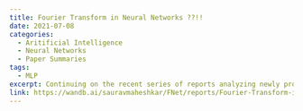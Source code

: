 ```yaml
---
title: Fourier Transform in Neural Networks ??!!
date: 2021-07-08
categories: 
  - Aritificial Intelligence
  - Neural Networks
  - Paper Summaries
tags:
  - MLP
excerpt: Continuing on the recent series of reports analyzing newly proposed pure MLP based architectures. In this report I breakdown "FNet Mixing Tokens with Fourier Transforms" by James Lee-Thorp, Joshua Ainslie, Ilya Eckstein and Santiago Ontañón. 
link: https://wandb.ai/sauravmaheshkar/FNet/reports/Fourier-Transform-in-Neural-Networks---Vmlldzo4MzMyNDc
---
```

